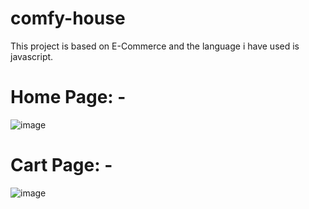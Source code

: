 # comfy-house
This project is based on E-Commerce and the language i have used is javascript. 


# Home Page: -
![image](https://res.cloudinary.com/singhprateek089/image/upload/v1595175631/Screenshot_14_fhjgqq.png)

# Cart Page: - 
![image](https://res.cloudinary.com/singhprateek089/image/upload/v1595175638/Screenshot_15_foabu3.png)
